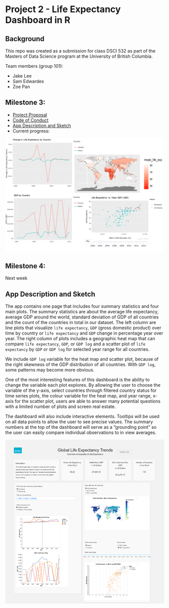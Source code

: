 # Project 2 - Life Expectancy Dashboard in R

## Background

This repo was created as a submission for class DSCI 532 as part of the Masters of Data Science program at the University of British Columbia.

Team members (group 101):

- Jake Lee
- Sam Edwardes
- Zoe Pan

## Milestone 3:

- [Project Proposal](docs/proposal.md)
- [Code of Conduct](docs/team-code-of-conduct.md)
- [App Description and Sketch](#app-description-and-sketch)  
- Current progress:  

![](assets/current_progress.png)

## Milestone 4:

Next week



## App Description and Sketch

The app contains one page that includes four summary statistics and four main plots. The summary statistics are about the average life expectancy, average GDP around the world, standard deviation of GDP of all countries and the count of the countries in total in our dataset. The left column are line plots that visualize `life expectancy`, `GDP` (gross domestic product) over time by country or `life expectancy` and `GDP` change in percentage year over year. The right column of plots includes a geographic heat map that can compare `life expectancy`, `GDP`, or `GDP log` and a scatter plot of `life expectancy` by `GDP` or `GDP log` for selected year range for all countries.

We include `GDP log` variable for the heat map and scatter plot, because of the right skewness of the GDP distribution of all countries. With `GDP log`, some patterns may become more obvious.

One of the most interesting features of this dashboard is the ability to change the variable each plot explores. By allowing the user to choose the variable of the y-axis, select countries through filtered country status for time series plots, the colour variable for the heat map, and year range, x-axis for the scatter plot, users are able to answer many potential questions with a limited number of plots and screen real estate.

The dashboard will also include interactive elements. Tooltips will be used on all data points to allow the user to see precise values. The summary numbers at the top of the dashboard will serve as a “grounding point” so the user can easily compare individual observations to in view averages. 

![app-sketch](assets/app_screenshot_2019-12-05.png)


